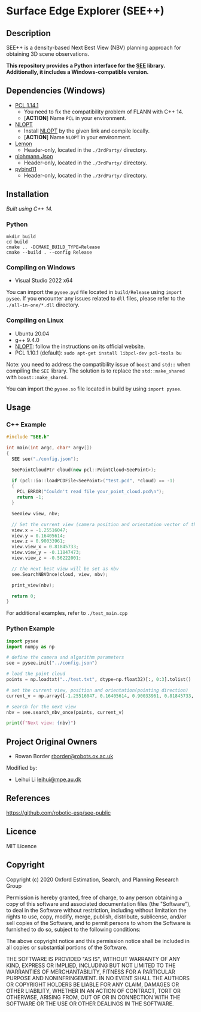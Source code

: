 # Surface Edge Explorer (SEE++)

## Description

SEE++ is a density-based Next Best View (NBV) planning approach for obtaining 3D scene observations.

**This repository provides a Python interface for the [SEE](https://github.com/robotic-esp/see-public) library. Additionally, it includes a Windows-compatible version.**

## Dependencies (Windows)

- [PCL 1.14.1](https://github.com/PointCloudLibrary/pcl/releases)
  - You need to fix the compatibility problem of FLANN with C++ 14.
  - [**ACTION**] Name `PCL` in your environment.
- [NLOPT](https://github.com/stevengj/nlopt)
  - Install [NLOPT](https://github.com/stevengj/nlopt) by the given link and compile locally.
  - [**ACTION**] Name `NLOPT` in your environment.
- [Lemon](https://github.com/seqan/lemon)
  - Header-only, located in the `./3rdParty/` directory.
- [nlohmann Json](https://github.com/nlohmann/json)
  - Header-only, located in the `./3rdParty/` directory.
- [pybind11](https://github.com/pybind/pybind11)
  - Header-only, located in the `./3rdParty/` directory.

## Installation

*Built using C++ 14.*

### Python

``` shell
mkdir build
cd build
cmake .. -DCMAKE_BUILD_TYPE=Release
cmake --build . --config Release
```

### Compiling on Windows

- Visual Studio 2022 x64

You can import the `pysee.pyd` file located in `build/Release` using `import pysee`. If you encounter any issues related to `dll` files, please refer to the `./all-in-one/*.dll` directory.

### Compiling on Linux

- Ubuntu 20.04
- g++ 9.4.0
- [NLOPT](https://github.com/stevengj/nlopt): follow the instructions on its official website.
- PCL 1.10.1 (default): `sudo apt-get install libpcl-dev pcl-tools bu`

Note: you need to address the compatibility issue of `boost` and `std::` when compiling the `SEE` library. The solution is to replace the `std::make_shared` with `boost::make_shared`.


You can import the `pysee.so` file located in build by using `import pysee`. 

## Usage

### C++ Example

``` C++
#include "SEE.h"

int main(int argc, char* argv[])
{
  SEE see("./config.json");

  SeePointCloudPtr cloud(new pcl::PointCloud<SeePoint>);

  if (pcl::io::loadPCDFile<SeePoint>("test.pcd", *cloud) == -1)
  {
    PCL_ERROR("Couldn't read file your_point_cloud.pcd\n");
    return -1;
  }

  SeeView view, nbv;

  // Set the current view (camera position and orientation vector of the camera)
  view.x = -1.25516047;
  view.y = 0.16405614;
  view.z = 0.90033961;
  view.view_x = 0.81845733;
  view.view_y = -0.11847473;
  view.view_z = -0.56222001;

  // the next best view will be set as nbv
  see.SearchNBVOnce(cloud, view, nbv);

  print_view(nbv);

  return 0;
}
```

For additional examples, refer to `./test_main.cpp`

### Python Example

```Python
import pysee
import numpy as np

# define the camera and algorithm parameters
see = pysee.init("../config.json")

# load the point cloud
points = np.loadtxt("../test.txt", dtype=np.float32)[:, 0:3].tolist()

# set the current view, position and orientation(pointing direction)
current_v = np.array([-1.25516047, 0.16405614, 0.90033961, 0.81845733, -0.11847473, -0.56222001], dtype=np.float32).tolist()

# search for the next view
nbv = see.search_nbv_once(points, current_v)

print(f"Next view: {nbv}")
```

## Project Original Owners

- Rowan Border <rborder@robots.ox.ac.uk>

Modified by:

- Leihui Li <leihui@mpe.au.dk>

## References

<https://github.com/robotic-esp/see-public>

## Licence

MIT Licence

## Copyright

Copyright (c) 2020 Oxford Estimation, Search, and Planning Research Group

Permission is hereby granted, free of charge, to any person obtaining a copy of this software and associated documentation files (the "Software"), to deal in the Software without restriction, including without limitation the rights to use, copy, modify, merge, publish, distribute, sublicense, and/or sell copies of the Software, and to permit persons to whom the Software is furnished to do so, subject to the following conditions:

The above copyright notice and this permission notice shall be included in all copies or substantial portions of the Software.

THE SOFTWARE IS PROVIDED "AS IS", WITHOUT WARRANTY OF ANY KIND, EXPRESS OR IMPLIED, INCLUDING BUT NOT LIMITED TO THE WARRANTIES OF MERCHANTABILITY, FITNESS FOR A PARTICULAR PURPOSE AND NONINFRINGEMENT. IN NO EVENT SHALL THE AUTHORS OR COPYRIGHT HOLDERS BE LIABLE FOR ANY CLAIM, DAMAGES OR OTHER LIABILITY, WHETHER IN AN ACTION OF CONTRACT, TORT OR OTHERWISE, ARISING FROM, OUT OF OR IN CONNECTION WITH THE SOFTWARE OR THE USE OR OTHER DEALINGS IN THE SOFTWARE.
